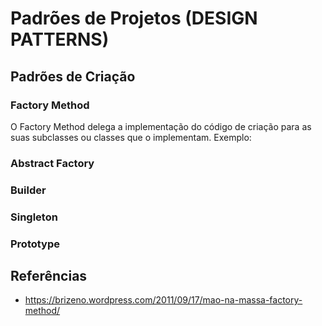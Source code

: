 # Padrões de Projetos (DESIGN PATTERNS)
  ## Padrões de Criação
  ### Factory Method
  
  O Factory Method delega a implementação do código de criação para as suas subclasses ou classes que o implementam.
  Exemplo:
      
      
  ### Abstract Factory
  ### Builder
  ### Singleton
  ### Prototype
  
## Referências
  - https://brizeno.wordpress.com/2011/09/17/mao-na-massa-factory-method/
